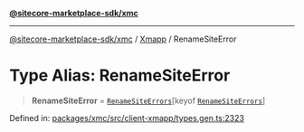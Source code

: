 [**@sitecore-marketplace-sdk/xmc**](../../../../README.md)

***

[@sitecore-marketplace-sdk/xmc](../../../../README.md) / [Xmapp](../README.md) / RenameSiteError

# Type Alias: RenameSiteError

> **RenameSiteError** = [`RenameSiteErrors`](RenameSiteErrors.md)\[keyof [`RenameSiteErrors`](RenameSiteErrors.md)\]

Defined in: [packages/xmc/src/client-xmapp/types.gen.ts:2323](https://github.com/Sitecore/marketplace-sdk/blob/main/packages/xmc/src/client-xmapp/types.gen.ts#L2323)
